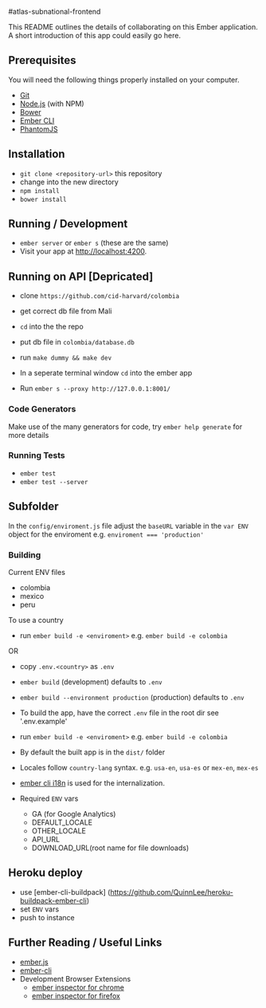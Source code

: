 #atlas-subnational-frontend

This README outlines the details of collaborating on this Ember application.
A short introduction of this app could easily go here.

## Prerequisites

You will need the following things properly installed on your computer.

* [Git](http://git-scm.com/)
* [Node.js](http://nodejs.org/) (with NPM)
* [Bower](http://bower.io/)
* [Ember CLI](http://www.ember-cli.com/)
* [PhantomJS](http://phantomjs.org/)

## Installation

* `git clone <repository-url>` this repository
* change into the new directory
* `npm install`
* `bower install`

## Running / Development

* `ember server` or `ember s` (these are the same)
* Visit your app at [http://localhost:4200](http://localhost:4200).

## Running on API [Depricated]
* clone `https://github.com/cid-harvard/colombia`
* get correct db file from Mali
* `cd` into the the repo
* put db file in `colombia/database.db`
* run `make dummy && make dev`

*  In a seperate terminal window `cd` into the ember app
*  Run `ember s --proxy http://127.0.0.1:8001/`

### Code Generators

Make use of the many generators for code, try `ember help generate` for more details

### Running Tests

* `ember test`
* `ember test --server`

## Subfolder

In the `config/enviroment.js` file adjust the `baseURL` variable in the `var ENV` object for the enviroment e.g. `enviroment === 'production'`

### Building

Current ENV files
*  colombia
*  mexico
*  peru

To use a country
* run `ember build -e <enviroment>` e.g. `ember build -e colombia`

OR

* copy `.env.<country>` as `.env`


* `ember build` (development) defaults to `.env`
* `ember build --environment production` (production) defaults to `.env`

* To build the app, have the correct `.env` file in the root dir see '.env.example'
* run `ember build -e <enviroment>` e.g. `ember build -e colombia`
* By default the built app is in the `dist/` folder
* Locales follow `country-lang` syntax.  e.g. `usa-en`, `usa-es` or `mex-en`, `mex-es`
* [ember cli i18n](https://github.com/jamesarosen/ember-i18n) is used for the internalization.

* Required `ENV` vars
  * GA (for Google Analytics)
  * DEFAULT_LOCALE
  * OTHER_LOCALE
  * API_URL
  * DOWNLOAD_URL(root name for file downloads)

## Heroku deploy

* use [ember-cli-buildpack] (https://github.com/QuinnLee/heroku-buildpack-ember-cli)
* set `ENV` vars
* push to instance

## Further Reading / Useful Links

* [ember.js](http://emberjs.com/)
* [ember-cli](http://www.ember-cli.com/)
* Development Browser Extensions
  * [ember inspector for chrome](https://chrome.google.com/webstore/detail/ember-inspector/bmdblncegkenkacieihfhpjfppoconhi)
  * [ember inspector for firefox](https://addons.mozilla.org/en-US/firefox/addon/ember-inspector/)

